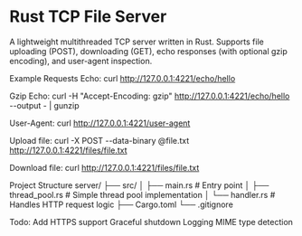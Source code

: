 # Rust TCP File Server

A lightweight multithreaded TCP server written in Rust. Supports file uploading (POST), downloading (GET), echo responses (with optional gzip encoding), and user-agent inspection.

Example Requests
Echo:
curl http://127.0.0.1:4221/echo/hello

Gzip Echo:
curl -H "Accept-Encoding: gzip" http://127.0.0.1:4221/echo/hello --output - | gunzip

User-Agent:
curl http://127.0.0.1:4221/user-agent

Upload file:
curl -X POST --data-binary @file.txt http://127.0.0.1:4221/files/file.txt

Download file:
curl http://127.0.0.1:4221/files/file.txt


Project Structure
server/
├── src/
│   ├── main.rs         # Entry point
│   ├── thread_pool.rs  # Simple thread pool implementation
│   └── handler.rs      # Handles HTTP request logic
├── Cargo.toml
└── .gitignore


Todo:
Add HTTPS support
Graceful shutdown
Logging
MIME type detection
